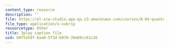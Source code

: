 ```yaml
---
content_type: resource
description: ''
file: https://ol-ocw-studio-app-qa.s3.amazonaws.com/courses/8-04-quantum-physics-i-spring-2013/b0f5a59fbaa05f3db97039a89cc61c26_G5_u6k9LR3E.vtt
file_type: application/x-subrip
resourcetype: Other
title: 3play caption file
uid: b0f5a59f-baa0-5f3d-b970-39a89cc61c26
---
```

